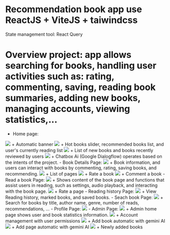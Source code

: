 # Recommendation book app use ReactJS + ViteJS + taiwindcss 
State management tool: React Query
# Overview project: app allows searching for books, handling user activities such as: rating, commenting, saving, reading book summaries, adding new books, managing accounts, viewing statistics,...
- Home page:
<img src="https://github.com/user-attachments/assets/576cc62c-a7c7-4138-8d1e-a8fe70f35fe2"/>
+ Automatic banner
<img src="https://github.com/user-attachments/assets/9b936f5d-0905-4bf4-8ec3-391fc650cc55"/>
+ Hot books slider, recommended books list, and user's currently reading list
<img src="https://github.com/user-attachments/assets/ae181c4c-b7cc-4857-bf9e-142e4d2a06e4"/>
+ List of new books and books recently reviewed by users
<img src="https://github.com/user-attachments/assets/a404e9f7-a703-4ae1-8c38-ce1b1276d45f"/>
+ Chatbox Ai (Google Dialogflow) operates based on the intents of the project.
- Book Details Page:
<img src="https://github.com/user-attachments/assets/f8a2a2f4-63e3-4c33-a069-c852072cace4"/>
+ Book information, and users can interact with books by commenting, rating, saving books, and recommending.
<img src="https://github.com/user-attachments/assets/e0bfbd42-1aef-4b6a-8ac0-14cf155b9585"/>
+ List of pages
<img src="https://github.com/user-attachments/assets/8ec36a07-989f-4e49-b339-14e75acf4fd7"/>
+ Rate a book
<img src="https://github.com/user-attachments/assets/5a36e47e-7f25-4e5b-994f-52796f67471b"/>
+ Comment a book
- Read a book Page:
<img src="https://github.com/user-attachments/assets/f8dbaefa-e3d9-4d3a-a502-59a864fbf16e"/>
+ Shows content of the book page and functions that assist users in reading, such as settings, audio playback, and interacting with the book page.
<img src="https://github.com/user-attachments/assets/bfc35dfe-96a1-4608-9a75-87ccf82cc400"/>
+ Rate a page
- Reading history Page:
<img src="https://github.com/user-attachments/assets/b60877d1-52ba-450b-b2f7-3a9c14b5f571"/>
+ View Reading history, marked books, and saved books.
- Seach book Page:
<img src="https://github.com/user-attachments/assets/312828ab-fc93-41cc-8638-a36b70d93a48"/>
+ Search for books by title, author name, genre, number of reads, recommendations, ...
- Profile Page:
<img src="https://github.com/user-attachments/assets/31098f51-2057-4f7b-8de8-07118e41dc0c"/>
- Admin Page:
<img src="https://github.com/user-attachments/assets/a2267319-220f-4e30-823c-d729aa3086e8"/>
+ Admin home page shows user and book statistics information.
<img src="https://github.com/user-attachments/assets/e28567d6-d871-492b-97d4-e87413bee5ec"/>
+ Account management with user permissions
<img src="https://github.com/user-attachments/assets/61b92bd8-cc90-420d-8135-9bcd315bc60b"/>
+ Add book automatic with gemini AI
<img src="https://github.com/user-attachments/assets/267f6856-8df5-436d-b08d-fbdd23221031"/>
+ Add page automatic with gemini AI
<img src="https://github.com/user-attachments/assets/cd2bf3b7-bb87-4cd9-8c0b-0d7d27a8b6bb"/>
+ Newly added books
